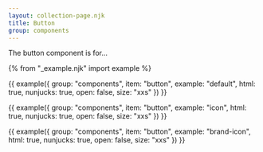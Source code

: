 ```yaml
---
layout: collection-page.njk
title: Button
group: components
---
```


The button component is for...

{% from "_example.njk" import example %}

{{ example({ group: "components", item: "button", example: "default", html: true, nunjucks: true, open: false, size: "xxs" }) }}

{{ example({ group: "components", item: "button", example: "icon", html: true, nunjucks: true, open: false, size: "xxs" }) }}

{{ example({ group: "components", item: "button", example: "brand-icon", html: true, nunjucks: true, open: false, size: "xxs" }) }}
